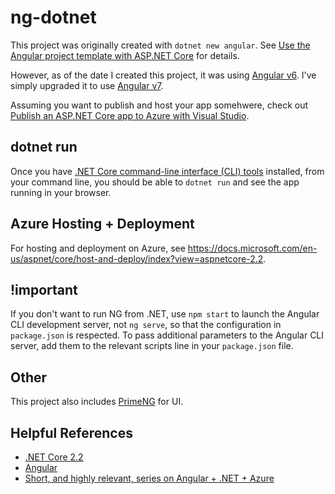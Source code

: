 # ng-dotnet

This project was originally created with `dotnet new angular`. See [Use the Angular project template with ASP.NET Core](https://docs.microsoft.com/en-us/aspnet/core/client-side/spa/angular?view=aspnetcore-2.2&tabs=visual-studio) for details.

However, as of the date I created this project, it was using [Angular v6](https://v6.angular.io). I've simply upgraded it to use [Angular v7](https://angular.io/).

Assuming you want to publish and host your app somehwere, check out [Publish an ASP.NET Core app to Azure with Visual Studio](https://docs.microsoft.com/en-us/aspnet/core/tutorials/publish-to-azure-webapp-using-vs?view=aspnetcore-2.2).

## dotnet run

Once you have [.NET Core command-line interface (CLI) tools](https://docs.microsoft.com/en-us/dotnet/core/tools/?tabs=netcore2x) installed, from your command line, you should be able to `dotnet run` and see the app running in your browser.

## Azure Hosting + Deployment

For hosting and deployment on Azure, see <https://docs.microsoft.com/en-us/aspnet/core/host-and-deploy/index?view=aspnetcore-2.2>.

## !important

If you don't want to run NG from .NET, use `npm start` to launch the Angular CLI development server, not `ng serve`, so that the configuration in `package.json` is respected. To pass additional parameters to the Angular CLI server, add them to the relevant scripts line in your `package.json` file.

## Other

This project also includes [PrimeNG](https://www.primefaces.org/primeng/#/) for UI.

## Helpful References

* [.NET Core 2.2](https://docs.microsoft.com/en-us/dotnet/core/)
* [Angular](https://angular.io/)
* [Short, and highly relevant, series on Angular + .NET + Azure](https://blog.jeremylikness.com/get-started-with-angular-on-net-core-2-1-part-one-2effcfe8fae9)
